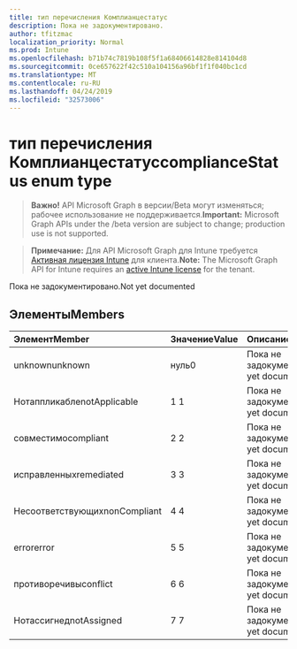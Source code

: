 ```yaml
---
title: тип перечисления Комплианцестатус
description: Пока не задокументировано.
author: tfitzmac
localization_priority: Normal
ms.prod: Intune
ms.openlocfilehash: b71b74c7819b108f5f1a68406614828e814104d8
ms.sourcegitcommit: 0ce657622f42c510a104156a96bf1f1f040bc1cd
ms.translationtype: MT
ms.contentlocale: ru-RU
ms.lasthandoff: 04/24/2019
ms.locfileid: "32573006"
---
```

# <a name="compliancestatus-enum-type"></a><span data-ttu-id="3bda1-103">тип перечисления Комплианцестатус</span><span class="sxs-lookup"><span data-stu-id="3bda1-103">complianceStatus enum type</span></span>

> <span data-ttu-id="3bda1-104">**Важно!** API Microsoft Graph в версии/Beta могут изменяться; рабочее использование не поддерживается.</span><span class="sxs-lookup"><span data-stu-id="3bda1-104">**Important:** Microsoft Graph APIs under the /beta version are subject to change; production use is not supported.</span></span>

> <span data-ttu-id="3bda1-105">**Примечание:** Для API Microsoft Graph для Intune требуется [Активная лицензия Intune](https://go.microsoft.com/fwlink/?linkid=839381) для клиента.</span><span class="sxs-lookup"><span data-stu-id="3bda1-105">**Note:** The Microsoft Graph API for Intune requires an [active Intune license](https://go.microsoft.com/fwlink/?linkid=839381) for the tenant.</span></span>

<span data-ttu-id="3bda1-106">Пока не задокументировано.</span><span class="sxs-lookup"><span data-stu-id="3bda1-106">Not yet documented</span></span>

## <a name="members"></a><span data-ttu-id="3bda1-107">Элементы</span><span class="sxs-lookup"><span data-stu-id="3bda1-107">Members</span></span>
|<span data-ttu-id="3bda1-108">Элемент</span><span class="sxs-lookup"><span data-stu-id="3bda1-108">Member</span></span>|<span data-ttu-id="3bda1-109">Значение</span><span class="sxs-lookup"><span data-stu-id="3bda1-109">Value</span></span>|<span data-ttu-id="3bda1-110">Описание</span><span class="sxs-lookup"><span data-stu-id="3bda1-110">Description</span></span>|
|:---|:---|:---|
|<span data-ttu-id="3bda1-111">unknown</span><span class="sxs-lookup"><span data-stu-id="3bda1-111">unknown</span></span>|<span data-ttu-id="3bda1-112">нуль</span><span class="sxs-lookup"><span data-stu-id="3bda1-112">0</span></span>|<span data-ttu-id="3bda1-113">Пока не задокументировано.</span><span class="sxs-lookup"><span data-stu-id="3bda1-113">Not yet documented</span></span>|
|<span data-ttu-id="3bda1-114">Нотаппликабле</span><span class="sxs-lookup"><span data-stu-id="3bda1-114">notApplicable</span></span>|<span data-ttu-id="3bda1-115">1 </span><span class="sxs-lookup"><span data-stu-id="3bda1-115">1</span></span>|<span data-ttu-id="3bda1-116">Пока не задокументировано.</span><span class="sxs-lookup"><span data-stu-id="3bda1-116">Not yet documented</span></span>|
|<span data-ttu-id="3bda1-117">совместимо</span><span class="sxs-lookup"><span data-stu-id="3bda1-117">compliant</span></span>|<span data-ttu-id="3bda1-118">2 </span><span class="sxs-lookup"><span data-stu-id="3bda1-118">2</span></span>|<span data-ttu-id="3bda1-119">Пока не задокументировано.</span><span class="sxs-lookup"><span data-stu-id="3bda1-119">Not yet documented</span></span>|
|<span data-ttu-id="3bda1-120">исправленных</span><span class="sxs-lookup"><span data-stu-id="3bda1-120">remediated</span></span>|<span data-ttu-id="3bda1-121">3 </span><span class="sxs-lookup"><span data-stu-id="3bda1-121">3</span></span>|<span data-ttu-id="3bda1-122">Пока не задокументировано.</span><span class="sxs-lookup"><span data-stu-id="3bda1-122">Not yet documented</span></span>|
|<span data-ttu-id="3bda1-123">Несоответствующих</span><span class="sxs-lookup"><span data-stu-id="3bda1-123">nonCompliant</span></span>|<span data-ttu-id="3bda1-124">4 </span><span class="sxs-lookup"><span data-stu-id="3bda1-124">4</span></span>|<span data-ttu-id="3bda1-125">Пока не задокументировано.</span><span class="sxs-lookup"><span data-stu-id="3bda1-125">Not yet documented</span></span>|
|<span data-ttu-id="3bda1-126">error</span><span class="sxs-lookup"><span data-stu-id="3bda1-126">error</span></span>|<span data-ttu-id="3bda1-127">5 </span><span class="sxs-lookup"><span data-stu-id="3bda1-127">5</span></span>|<span data-ttu-id="3bda1-128">Пока не задокументировано.</span><span class="sxs-lookup"><span data-stu-id="3bda1-128">Not yet documented</span></span>|
|<span data-ttu-id="3bda1-129">противоречивы</span><span class="sxs-lookup"><span data-stu-id="3bda1-129">conflict</span></span>|<span data-ttu-id="3bda1-130">6 </span><span class="sxs-lookup"><span data-stu-id="3bda1-130">6</span></span>|<span data-ttu-id="3bda1-131">Пока не задокументировано.</span><span class="sxs-lookup"><span data-stu-id="3bda1-131">Not yet documented</span></span>|
|<span data-ttu-id="3bda1-132">Нотассигнед</span><span class="sxs-lookup"><span data-stu-id="3bda1-132">notAssigned</span></span>|<span data-ttu-id="3bda1-133">7 </span><span class="sxs-lookup"><span data-stu-id="3bda1-133">7</span></span>|<span data-ttu-id="3bda1-134">Пока не задокументировано.</span><span class="sxs-lookup"><span data-stu-id="3bda1-134">Not yet documented</span></span>|





